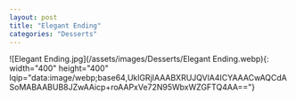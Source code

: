 ```yaml
---
layout: post
title: "Elegant Ending"
categories: "Desserts"
---
```

![Elegant Ending.jpg](/assets/images/Desserts/Elegant Ending.webp){: width="400" height="400" lqip="data:image/webp;base64,UklGRjIAAABXRUJQVlA4ICYAAACwAQCdASoMABAABUB8JZwAAicp+roAAPxVe72N95WbxWZGFTQ4AA=="}

